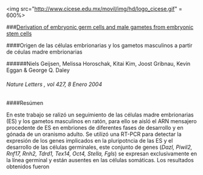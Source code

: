 <img src="http://www.cicese.edu.mx/movil/img/hd/logo_cicese.gif" = 600%>

###[Derivation of embryonic germ cells and male gametes from embryonic stem cells](http://web.b.ebscohost.com/ehost/pdfviewer/pdfviewer?vid=2&sid=f40bd304-f7df-4140-bdf1-b89bfcf8ced9%40sessionmgr120&hid=118)

####Origen de las células embrionarias y los gametos masculinos a partir de céulas madre embrionarias

######Niels Geijsen,  Melissa Horoschak, Kitai Kim, Joost Gribnau, Kevin Eggan & George Q. Daley

###### *Nature* Letters , vol 427, 8 Enero 2004 

####Resúmen

En este trabajo se ralizó un seguimiento de las células madre embrionarias (ES) y los gametos masculinos en ratón, para ello se aisló el ARN mensajero procedente de ES en embriones de diferentes fases de desarrollo y en gónada de un oranismo adulto. Se utilizó una RT-PCR para detectar la expresión de los genes implicados en la pluripotncia de las ES y el desarrollo de las células germinales, este conjunto de genes (*Dazl, Piwil2, Rnf17, Rnh2, Tdrd1, Tex14, Oct4, Stella, Fgls*) se expresan exclusivamente en la línea germinal y están ausentes en las células somáticas. Los resultados obtenidos fueron 



